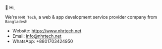 👋 Hi,

We're `NHR Tech`, a web & app development service provider company from `Bangladesh`

- Website: https://www.nhrtech.net
- Email: info@nhrtech.net
- WhatsApp: +8801703424950

